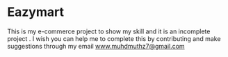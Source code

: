 # Eazymart

This is my e-commerce project to show my skill and it is an incomplete project . I wish you can help me to complete this by contributing and make suggestions through my email www.muhdmuthz7@gmail.com

